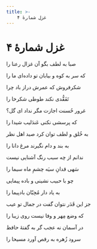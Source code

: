 ```yaml
---
title: >-
    غزل شمارهٔ ۴
---
```

# غزل شمارهٔ ۴

<div class="b" id="bn1"><div class="m1"><p>صبا به لطف بگو آن غزال رعنا را</p></div>
<div class="m2"><p>که سر به کوه و بیابان تو داده‌ای ما را</p></div></div>
<div class="b" id="bn2"><div class="m1"><p>شکرفروش که عمرش دراز باد چرا</p></div>
<div class="m2"><p>تَفَقُّدی نکند طوطی شکرخا را</p></div></div>
<div class="b" id="bn3"><div class="m1"><p>غرور حُسنت اجازت مگر نداد ای گل؟</p></div>
<div class="m2"><p>که پرسشی نکنی عَندَلیب شیدا را</p></div></div>
<div class="b" id="bn4"><div class="m1"><p>به خُلق و لطف توان کرد صید اهل نظر</p></div>
<div class="m2"><p>به بند و دام نگیرند مرغ دانا را</p></div></div>
<div class="b" id="bn5"><div class="m1"><p>ندانم از چه سبب رنگ آشنایی نیست</p></div>
<div class="m2"><p>سَهی‌ قدانِ سیَه‌ چشمِ ماه‌ سیما را</p></div></div>
<div class="b" id="bn6"><div class="m1"><p>چو با حبیب نشینی و باده پیمایی</p></div>
<div class="m2"><p>به یاد دار مُحِبّان بادپیما را</p></div></div>
<div class="b" id="bn7"><div class="m1"><p>جز این قَدَر نتوان گفت در جمال تو عیب</p></div>
<div class="m2"><p>که وضع مِهر و وفا نیست روی زیبا را</p></div></div>
<div class="b" id="bn8"><div class="m1"><p>در آسمان نه عجب گر به گفتهٔ حافظ</p></div>
<div class="m2"><p>سرود زُهره به رقص آورد مسیحا را</p></div></div>
